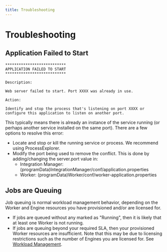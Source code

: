 ```yaml
---
title: Troubleshooting
---
```


# Troubleshooting

## Application Failed to Start

```
***************************
APPLICATION FAILED TO START
***************************

Description:

Web server failed to start. Port XXXX was already in use.

Action:

Identify and stop the process that's listening on port XXXX or configure this application to listen on another port.
```

This typically means there is already an instance of the service running (or perhaps another service installed on the same port). There are a few options to resolve this error:
* Locate and stop or kill the running service or process. We recommend using ProcessExplorer.
* Modify the port being used to remove the conflict. This is done by adding/changing the server.port value in:
    * Integration Manager: (programData)IntegrationManager/conf/application.properties
	* Worker: (programData)Worker/conf/worker-application.properties

## Jobs are Queuing

Job queuing is normal workload management behavior, depending on the Worker and Engine resources you have provisioned and/or are licensed for. 
* If jobs are queued without any marked as "Running", then it is likely that at least one Worker is not running.
* If jobs are queuing beyond your required SLA, then your provisioned Worker resources are insufficient. Note that this may be due to licensing restrictions such as the number of Engines you are licensed for. See [Workload Management](server-administration/workload-management).
